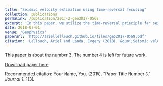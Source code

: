 ```yaml
---
title: "Seismic velocity estimation using time-reversal focusing"
collection: publications
permalink: /publication/2017-2-geo2017-0569
excerpt: 'In this paper, we utilize the time-reversal principle for seismic velocity estimation. Recorded data are back-propagated through various velocity models. When the model is correct, energy will be focused at the true source location and origin time. By illustrating the method on a direct source-receiver path example (cross-hole acquisition), smooth velocity models may be used for back-propagation.'
date: 2018-07-01
venue: 'Geophysics'
paperurl: 'http://ariellellouch.github.io/files/geo2017-0569.pdf'
citation: 'Lellouch, Ariel and Landa, Evgeny (2018). &quot;Seismic velocity estimation using time-reversal focusing&quot; <i>Geophysics</i>. 83(4).'
---
```

This paper is about the number 3. The number 4 is left for future work.

[Download paper here](http://ariellellouch.github.io/files/geo2017-0569.pdf)

Recommended citation: Your Name, You. (2015). "Paper Title Number 3." <i>Journal 1</i>. 1(3).